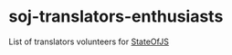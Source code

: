 # soj-translators-enthusiasts
List of translators volunteers for [StateOfJS](https://github.com/StateOfJS/StateOfJS/issues/87)
